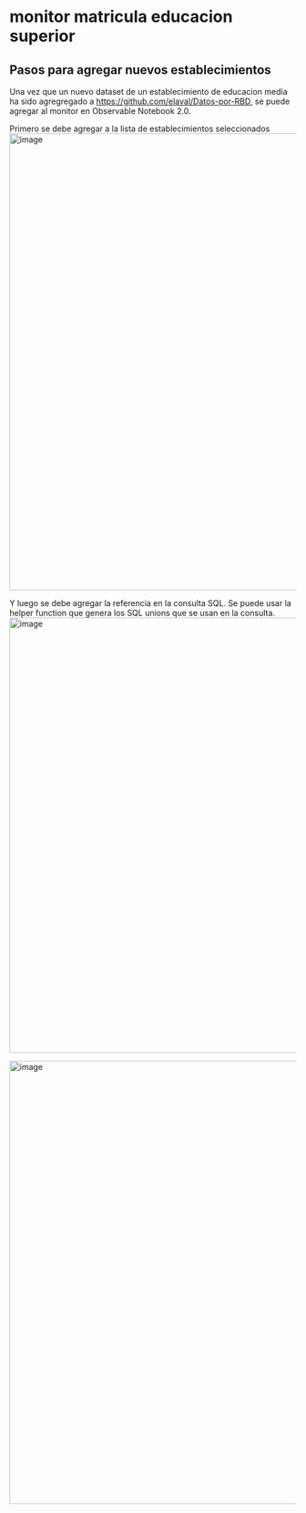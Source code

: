 # monitor matricula educacion superior

## Pasos para agregar nuevos establecimientos

Una vez que un nuevo dataset de un establecimiento de educacion media ha sido agregregado a https://github.com/elaval/Datos-por-RBD, se puede agregar al monitor en Observable Notebook 2.0.

Primero se debe agregar a la lista de establecimientos seleccionados
<img width="1147" height="802" alt="image" src="https://github.com/user-attachments/assets/e7365e5c-089f-4dca-857f-297b4ac5ad31" />

Y luego se debe agregar la referencia en la consulta SQL.  Se puede usar la helper function que genera los SQL unions que se usan en la consulta.
<img width="1039" height="764" alt="image" src="https://github.com/user-attachments/assets/2486ba6c-e369-42b1-96af-800563f50a24" />

<img width="1035" height="778" alt="image" src="https://github.com/user-attachments/assets/97b91763-76f9-42a6-a972-706a6456bcc9" />

